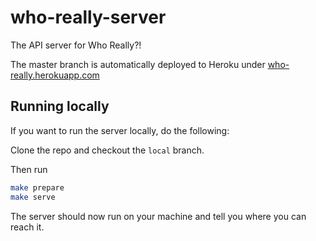 # who-really-server

The API server for Who Really?!

The master branch is automatically deployed to Heroku under [who-really.herokuapp.com](who-really.herokuapp.com)

## Running locally

If you want to run the server locally, do the following:

Clone the repo and checkout the `local` branch.

Then run

```sh
make prepare
make serve
```

The server should now run on your machine and tell you where you can reach it.
